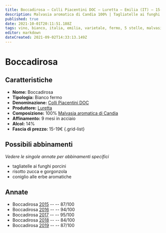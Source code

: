 ```yaml
---
title: Boccadirosa – Colli Piacentini DOC – Luretta – Emilia (IT) – 15-19€ – 2★-5★
description: Malvasia aromatica di Candia 100% | Tagliatelle ai funghi porcini – Risotto zucca e gorgonzola – Coniglio alle erbe aromatiche
published: true
date: 2021-10-01T20:11:51.188Z
tags: vino, bianco, italia, emilia, varietale, fermo, 5 stelle, malvasia aromatica di candia, tagliatelle ai funghi porcini, risotto zucca e gorgonzola, coniglio alle erbe aromatiche, 15-19€
editor: markdown
dateCreated: 2021-09-02T14:33:13.149Z
---
```


# Boccadirosa

## Caratteristiche
- **Nome:** Boccadirosa
- **Tipologia:** Bianco fermo
- **Denominazione:** [Colli Piacentini DOC](/denominazioni/Italia/Emilia/DOC/Colli-Piacentini)
- **Produttore:** [Luretta](/produttori/Italia/Emilia/Luretta) 
- **Composizione:** 100% [Malvasia aromatica di Candia](/vitigni/Italia/bacca-bianca/malvasia-di-candia-aromatica)
- **Affinamento:** 9 mesi in acciaio
- **Alcol:** 14%
- **Fascia di prezzo:** 15-19€
{.grid-list}



## Possibili abbinamenti
*Vedere le singole annate per abbinamenti specifici*

- tagliatelle ai funghi porcini
- risotto zucca e gorgonzola
- coniglio alle erbe aromatiche

## Annate
- Boccadirosa [2015](/vini/Italia/Emilia/Luretta/Boccadirosa/2015) -- <span class="star-3"></span> -- 87/100
- Boccadirosa [2016](/vini/Italia/Emilia/Luretta/Boccadirosa/2016) -- <span class="star-5"></span> -- 94/100
- Boccadirosa [2017](/vini/Italia/Emilia/Luretta/Boccadirosa/2017) -- <span class="star-5"></span> -- 95/100
- Boccadirosa [2018](/vini/Italia/Emilia/Luretta/Boccadirosa/2018) -- <span class="star-2"></span> -- 84/100
- Boccadirosa [2019](/vini/Italia/Emilia/Luretta/Boccadirosa/2019) -- <span class="star-3"></span> -- 87/100

